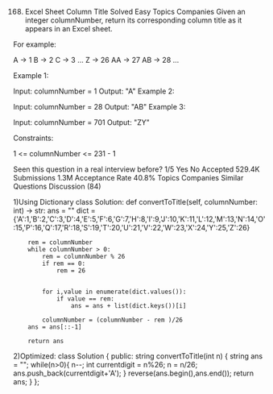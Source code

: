 168. Excel Sheet Column Title
Solved
Easy
Topics
Companies
Given an integer columnNumber, return its corresponding column title as it appears in an Excel sheet.

For example:

A -> 1
B -> 2
C -> 3
...
Z -> 26
AA -> 27
AB -> 28 
...
 

Example 1:

Input: columnNumber = 1
Output: "A"
Example 2:

Input: columnNumber = 28
Output: "AB"
Example 3:

Input: columnNumber = 701
Output: "ZY"
 

Constraints:

1 <= columnNumber <= 231 - 1

Seen this question in a real interview before?
1/5
Yes
No
Accepted
529.4K
Submissions
1.3M
Acceptance Rate
40.8%
Topics
Companies
Similar Questions
Discussion (84)

1)Using Dictionary
class Solution:
    def convertToTitle(self, columnNumber: int) -> str:
        ans = ""
        dict = {'A':1,'B':2,'C':3,'D':4,'E':5,'F':6,'G':7,'H':8,'I':9,'J':10,'K':11,'L':12,'M':13,'N':14,'O':15,'P':16,'Q':17,'R':18,'S':19,'T':20,'U':21,'V':22,'W':23,'X':24,'Y':25,'Z':26}

        rem = columnNumber
        while columnNumber > 0:
            rem = columnNumber % 26
            if rem == 0:
                rem = 26
        
        
            for i,value in enumerate(dict.values()):
                if value == rem:
                    ans = ans + list(dict.keys())[i]

            columnNumber = (columnNumber - rem )/26
        ans = ans[::-1]

        return ans

2)Optimized:
class Solution {
public:
    string convertToTitle(int n) {
        string ans = "";
        while(n>0){
            n--;
            int currentdigit = n%26;
            n = n/26;
            ans.push_back(currentdigit+'A');
        }
        reverse(ans.begin(),ans.end());
        return ans;
    }
};